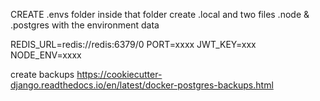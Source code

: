 CREATE .envs folder inside that folder create .local
and two files .node & .postgres with the environment data

REDIS_URL=redis://redis:6379/0
PORT=xxxx
JWT_KEY=xxx
NODE_ENV=xxxx

create backups
https://cookiecutter-django.readthedocs.io/en/latest/docker-postgres-backups.html